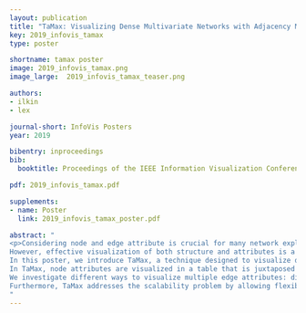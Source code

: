 ```yaml
---
layout: publication
title: "TaMax: Visualizing Dense Multivariate Networks with Adjacency Matrices"
key: 2019_infovis_tamax
type: poster

shortname: tamax poster
image: 2019_infovis_tamax.png
image_large:  2019_infovis_tamax_teaser.png

authors:
- ilkin
- lex

journal-short: InfoVis Posters
year: 2019

bibentry: inproceedings
bib:
  booktitle: Proceedings of the IEEE Information Visualization Conference – Posters (InfoVis ’19)

pdf: 2019_infovis_tamax.pdf

supplements:
- name: Poster
  link: 2019_infovis_tamax_poster.pdf

abstract: "
<p>Considering node and edge attribute is crucial for many network exploration and analysis tasks.
However, effective visualization of both structure and attributes is a challenging problem, especially for dense graphs.
In this poster, we introduce TaMax, a technique designed to visualize dense multivariate graphs with a diverse set of node and edge attributes based on adjacency matrices.
In TaMax, node attributes are visualized in a table that is juxtaposed with the matrix, while edge attributes visualized in the cells.
We investigate different ways to visualize multiple edge attributes: dividing each cells into sub-cells showing different edge attributes or overlaying a secondary attribute with opacity over a cell.
Furthermore, TaMax addresses the scalability problem by allowing flexible grouping based on node attributes and querying based on edge attributes.</p>
"
---
```


